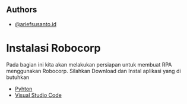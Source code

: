 
## Authors
- [@ariefsusanto.id](https://github.com/ariefsusanto-id)

# Instalasi Robocorp
Pada bagian ini kita akan melakukan persiapan untuk membuat RPA menggunakan Robocorp. Silahkan Download dan Instal aplikasi yang di butuhkan
- [Pyhton](https://www.python.org/ftp/python/3.12.0/python-3.12.0-amd64.exe)
- [Visual Studio Code](https://code.visualstudio.com/sha/download?build=stable&os=win32-x64-user)

